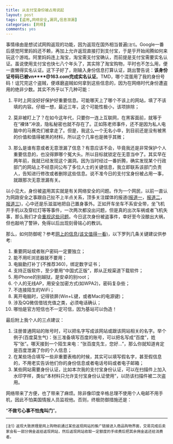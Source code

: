 ```yaml
---
title: 从支付宝身份被占用说起
layout: post
tags: [盗用,网络安全,漏洞,信息泄漏]
categories: [网络]
comments: yes
---
```


事情缘由是想试试网购返现的功能，因为返现在国外相当普遍<small>\[注1\]</small>。Google一番后感觉阿里妈妈还不赖，再加上允许返现直接打到支付宝，于是乎开始闹腾如何来玩这个游戏。阿里妈妈连上淘宝，淘宝需支付宝确认，而前提是支付宝需要实名认证。虽说使用支付宝也快七八个年头了，其实除了淘宝购物，平时也不怎么用，便一直懒得实名认证。这下子好了，刚输入身份信息打算认证，跳出警告说：**该身份证号码已被vn\*\*\*\*@163.com完成实名认证**。TMD，哪个混蛋用了我的身份号码！诅咒完这个盗贼，便琢磨盗贼如何拿到这些信息的，因为在网络时代身份遭盗用的绝非少数。其实不外乎以下几种可能：

1.	平时上网没好好保护好重要信息。可能哪天上了哪个不该上的网站，填了不该填的内容。仔细一想，最近三年，这个可能性极小，该项排除；

2.	莫非被盯上了？在如今这年代，只要你一连上互联网，在黑客面前，就等于在“裸体”冲浪，隐私秘密也就不存在了。正如陈老师事件，还不是因为私人电脑中的马赛克们被拿走了。但是，我这么一个无名小卒，到目前还是没有被黑的价值和值得被黑的材料，所以这个几率也是微乎其微；

3.	那么是谁有意或者无意泄漏了信息？有意应该不会，毕竟我还是非常保护个人重要信息的，也没得罪哪个冤大头。所以目标就锁定在无意当中了。其实早在两年前，我就已经发现这个漏洞。因为当时经过一番折腾，确实发现某个行政部门的网站上不经意间公布了多位人士的关键信息，我立即联系该部门负责人，告知进行修改或者删除这些信息。说不准今日的支付宝身份被占用一事，就跟那次无意泄漏有关。

以小见大，身份被盗用其实就是有关网络安全的问题。作为一个网民，以前一直认为网路安全之事跟自己扯不上半点关系，顶多关注媒体的报道\([报道一](http://www.infzm.com/content/98180)，[报道二](http://news.xinhuanet.com/legal/2013-11/21/c_125741520.htm)，[报道三](http://daily.zhihu.com/story/3158702?utm_campaign=in_app_share&utm_medium=iOS&utm_source=copy)\)，心中还是乐滋滋地把自己置身事外。正如开车坐车不系安全带，坐飞机开手机以及穿红灯等等事件，一次两次都没出问题，但是真的出次车祸或者飞机失事，那么我们才会[重视这些问题](http://evilcos.me/?p=274)。今日这次身份被盗事件，幸好至今没酿出大祸，但也敲响了警钟，免得以后出现刻骨铭心的教训。

那么，如何防御呢？参考[网上的信息(该文值得一看)](http://www.ttsgs.com/2014/02/09/余弦几乎所有互联网重要隐私都泄露了，想黑你/)，以下罗列几条关键建议供参考:

1.	重要网站或者账户密码一定要独立；
2.	能不用IE浏览器就不要用；
2.	电脑勤打补丁(不推荐360)，绑定数字证书；
3.	支持正版软件，至少要用“中国式正版”，即从正规渠道下载软件；
4.	用iPhone的别越狱，是安卓的别root；
5.	个人的无线AP，用安全加密方式(如WPA2)，密码复杂些；
5.	不连接陌生的WiFi；
6.	离开电脑时，记得锁屏(Win+L键，或者Mac的电源键)；
7.	涉及QQ微信借钱充值之类，必须电话确认；
8.	哪怕是官方短信也不一定可信，因为基站可以伪造！

最后附上我个人的三点建议：

1.	注册普通网站的账号时，可以把名字写成该网站或跟该网站相关的名字。举个例子(百度莫生气)：张三准备填写百度的账号，可以把名写成“百度”，姓写“张”。哪天接到一个陌生来电：“张百度先生，您好...”，那么你就知道肯定是百度泄漏了你的个人信息；
2.	在某些场合填写一些非重要表格的时候，其实可以填写假名字，甚至假信息的，不用老实告诉他们你的身份信息或者电话号码或者电子邮箱；
3.	某些网站需要身份认证，比如本次我的支付宝身份认证，可以在扫描件上加入水印字样，类似“本材料只允许支付宝身份认证使用”，以防该扫描件被二次盗用。

网络带来了方便，也了带来了麻烦。除非像印度辛格总理不使用个人电邮不用手机，因此不怕美国情报人员监视他。否则，终极防御措施还是：

“**不做亏心事不怕鬼叫门**”。


---

<small> \[注1\]: 返现大致原理是网上购物前通过某些返现网站的推广链接进入商品购物界面，交易完成后卖家会有一部分佣金返给返现网站，然后返现网站收取一定额度的手续费后把其余佣金返还给消费者。
</small>